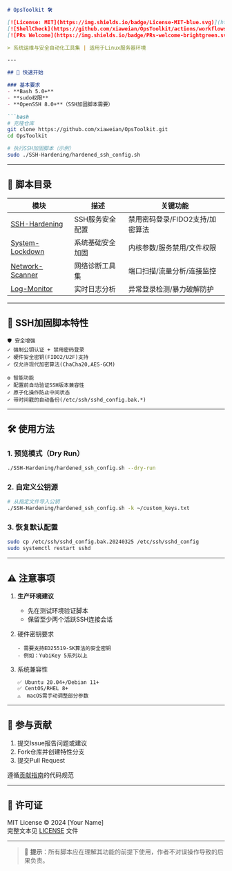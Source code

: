```markdown
# OpsToolkit 🛠️

[![License: MIT](https://img.shields.io/badge/License-MIT-blue.svg)](https://opensource.org/licenses/MIT)
[![ShellCheck](https://github.com/xiaweian/OpsToolkit/actions/workflows/shellcheck.yml/badge.svg)](https://github.com/xiaweian/OpsToolkit/actions)
[![PRs Welcome](https://img.shields.io/badge/PRs-welcome-brightgreen.svg)](https://makeapullrequest.com)

> 系统运维与安全自动化工具集 | 适用于Linux服务器环境

---

## 🚀 快速开始

### 基本要求
- **Bash 5.0+**
- **sudo权限**
- **OpenSSH 8.0+**（SSH加固脚本需要）

```bash
# 克隆仓库
git clone https://github.com/xiaweian/OpsToolkit.git
cd OpsToolkit

# 执行SSH加固脚本（示例）
sudo ./SSH-Hardening/hardened_ssh_config.sh
```

---

## 📂 脚本目录

| 模块                | 描述                               | 关键功能                          |
|---------------------|------------------------------------|-----------------------------------|
| [SSH-Hardening]     | SSH服务安全配置                    | 禁用密码登录/FIDO2支持/加密算法   |
| [System-Lockdown]   | 系统基础安全加固                   | 内核参数/服务禁用/文件权限        |
| [Network-Scanner]   | 网络诊断工具集                     | 端口扫描/流量分析/连接监控        |
| [Log-Monitor]       | 实时日志分析                       | 异常登录检测/暴力破解防护         |

[SSH-Hardening]: /SSH-Hardening
[System-Lockdown]: /System-Lockdown
[Network-Scanner]: /Network-Scanner
[Log-Monitor]: /Log-Monitor

---

## 🔐 SSH加固脚本特性

```text
🛡️ 安全增强
✓ 强制公钥认证 + 禁用密码登录
✓ 硬件安全密钥(FIDO2/U2F)支持
✓ 仅允许现代加密算法(ChaCha20,AES-GCM)

⚙️ 智能功能
✓ 配置前自动验证SSH版本兼容性
✓ 原子化操作防止中间状态
✓ 带时间戳的自动备份(/etc/ssh/sshd_config.bak.*)
```

---

## 🛠️ 使用方法

### 1. 预览模式（Dry Run）
```bash
./SSH-Hardening/hardened_ssh_config.sh --dry-run
```

### 2. 自定义公钥源
```bash
# 从指定文件导入公钥
./SSH-Hardening/hardened_ssh_config.sh -k ~/custom_keys.txt
```

### 3. 恢复默认配置
```bash
sudo cp /etc/ssh/sshd_config.bak.20240325 /etc/ssh/sshd_config
sudo systemctl restart sshd
```

---

## ⚠️ 注意事项

1. **生产环境建议**  
   - 先在测试环境验证脚本
   - 保留至少两个活跃SSH连接会话

2. 硬件密钥要求  
   ```text
   - 需要支持ED25519-SK算法的安全密钥
   - 例如：YubiKey 5系列以上
   ```

3. 系统兼容性  
   ```text
   ✅ Ubuntu 20.04+/Debian 11+
   ✅ CentOS/RHEL 8+
   ⚠️  macOS需手动调整部分参数
   ```

---

## 🤝 参与贡献

1. 提交Issue报告问题或建议
2. Fork仓库并创建特性分支
3. 提交Pull Request

遵循[贡献指南](CONTRIBUTING.md)的代码规范

---

## 📜 许可证

MIT License © 2024 [Your Name]  
完整文本见 [LICENSE](LICENSE) 文件

---

> 📌 **提示**：所有脚本应在理解其功能的前提下使用，作者不对误操作导致的后果负责。
```
